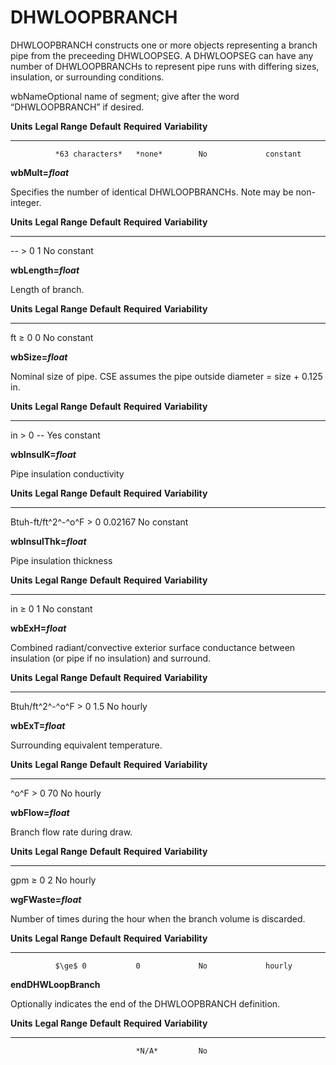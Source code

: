 # DHWLOOPBRANCH

DHWLOOPBRANCH constructs one or more objects representing a branch pipe from the preceeding DHWLOOPSEG. A DHWLOOPSEG can have any number of DHWLOOPBRANCHs to represent pipe runs with differing sizes, insulation, or surrounding conditions.

wbNameOptional name of segment; give after the word “DHWLOOPBRANCH” if desired.

  **Units**   **Legal Range**   **Default**   **Required**   **Variability**
  ----------- ----------------- ------------- -------------- -----------------
              *63 characters*   *none*        No             constant

**wbMult=*float***

Specifies the number of identical DHWLOOPBRANCHs. Note may be non-integer.

  **Units**   **Legal Range**   **Default**   **Required**   **Variability**
  ----------- ----------------- ------------- -------------- -----------------
  --          $>$ 0             1             No             constant

**wbLength=*float***

Length of branch.

  **Units**   **Legal Range**   **Default**   **Required**   **Variability**
  ----------- ----------------- ------------- -------------- -----------------
  ft          $\ge$ 0           0             No             constant

**wbSize=*float***

Nominal size of pipe. CSE assumes the pipe outside diameter = size + 0.125 in.

  **Units**   **Legal Range**   **Default**   **Required**   **Variability**
  ----------- ----------------- ------------- -------------- -----------------
  in          $>$ 0             --            Yes            constant

**wbInsulK=*float***

Pipe insulation conductivity

  **Units**          **Legal Range**   **Default**   **Required**   **Variability**
  ------------------ ----------------- ------------- -------------- -----------------
  Btuh-ft/ft^2^-^o^F   $>$ 0             0.02167       No             constant

**wbInsulThk=*float***

Pipe insulation thickness

  **Units**   **Legal Range**   **Default**   **Required**   **Variability**
  ----------- ----------------- ------------- -------------- -----------------
  in          $\ge$ 0           1             No             constant

**wbExH=*float***

Combined radiant/convective exterior surface conductance between insulation (or pipe if no insulation) and surround.

  **Units**       **Legal Range**   **Default**   **Required**   **Variability**
  --------------- ----------------- ------------- -------------- -----------------
  Btuh/ft^2^-^o^F   $>$ 0             1.5           No             hourly

**wbExT=*float***

Surrounding equivalent temperature.

  **Units**   **Legal Range**   **Default**   **Required**   **Variability**
  ----------- ----------------- ------------- -------------- -----------------
  ^o^F          $>$ 0             70            No             hourly

**wbFlow=*float***

Branch flow rate during draw.

  **Units**   **Legal Range**   **Default**   **Required**   **Variability**
  ----------- ----------------- ------------- -------------- -----------------
  gpm         $\ge$ 0           2             No             hourly

**wgFWaste=*float***

Number of times during the hour when the branch volume is discarded.

  **Units**   **Legal Range**   **Default**   **Required**   **Variability**
  ----------- ----------------- ------------- -------------- -----------------
              $\ge$ 0           0             No             hourly

**endDHWLoopBranch**

Optionally indicates the end of the DHWLOOPBRANCH definition.

  **Units**   **Legal Range**   **Default**   **Required**   **Variability**
  ----------- ----------------- ------------- -------------- -----------------
                                *N/A*         No             


